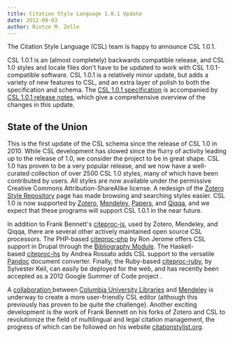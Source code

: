 ```yaml
---
title: Citation Style Language 1.0.1 Update
date: 2012-09-03
author: Rintze M. Zelle
---
```


The Citation Style Language (CSL) team is happy to announce CSL 1.0.1.

CSL 1.0.1 is an (almost completely) backwards compatible release, and CSL 1.0 styles and locale files don't have to be updated to work with CSL 1.0.1-compatible software. CSL 1.0.1 is a relatively minor update, but adds a variety of new features to CSL, and an extra layer of polish to both the specification and schema. The <a href="http://citationstyles.org/downloads/specification.html">CSL 1.0.1 specification</a> is accompanied by <a href="http://citationstyles.org/downloads/release-notes-csl101.html">CSL 1.0.1 release notes</a>, which give a comprehensive overview of the changes in this update.
<h2>State of the Union</h2>
This is the first update of the CSL schema since the release of CSL 1.0 in 2010. While CSL development has slowed since the flurry of activity leading up to the release of 1.0, we consider the project to be in great shape. CSL 1.0 has proven to be a very popular release, and we now have a well-curated collection of over 2500 CSL 1.0 styles, many of which have been contributed by users. All styles are now available under the permissive Creative Commons Attribution-ShareAlike license. A redesign of the <a href="http://www.zotero.org/styles">Zotero Style Repository</a> page has made browsing and searching styles easier. CSL 1.0 is now supported by <a href="http://www.zotero.org/">Zotero</a>, <a href="http://www.mendeley.com/">Mendeley</a>, <a href="http://www.mekentosj.com/papers/">Papers</a>, and <a href="http://www.qiqqa.com/">Qiqqa</a>, and we expect that these programs will support CSL 1.0.1 in the near future.

In addition to Frank Bennett's <a href="https://bitbucket.org/fbennett/citeproc-js/wiki/Home">citeproc-js</a>, used by Zotero, Mendeley, and Qiqqa, there are several other actively maintained open source CSL processors. The PHP-based <a href="https://bitbucket.org/rjerome/citeproc-php">citeproc-php</a> by Ron Jerome offers CSL support in Drupal through the <a href="http://drupal.org/project/biblio">Bibliography Module</a>. The Haskell-based <a href="http://hackage.haskell.org/package/citeproc-hs">citeproc-hs</a> by Andrea Rossato adds CSL support to the versatile <a href="http://johnmacfarlane.net/pandoc/">Pandoc</a> document converter. Finally, the Ruby-based <a href="https://github.com/inukshuk/citeproc-ruby">citeproc-ruby</a>, by Sylvester Keil, can easily be deployed for the web, and has recently been accepted as a 2012 Google Summer of Code project .

A <a href="http://csleditor.wordpress.com/about/">collaboration </a>between <a href="http://library.columbia.edu/" target="_blank">Columbia University Libraries</a> and <a href="http://www.mendeley.com/" target="_blank">Mendeley</a> is underway to create a more user-friendly CSL editor (although this previously has proven to be quite the challenge). Another exciting development is the work of Frank Bennett on his forks of Zotero and CSL to revolutionize the field of multilingual and legal citation management, the progress of which can be followed on his website <a href="http://citationstylist.org/">citationstylist.org</a>.